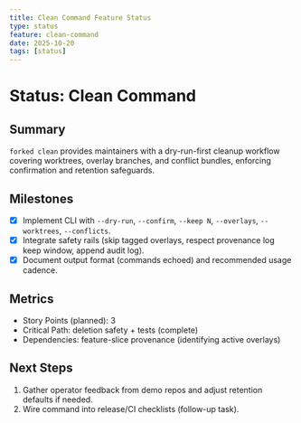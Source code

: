 ```yaml
---
title: Clean Command Feature Status
type: status
feature: clean-command
date: 2025-10-20
tags: [status]
---
```


# Status: Clean Command

## Summary
`forked clean` provides maintainers with a dry-run-first cleanup workflow covering worktrees, overlay branches, and conflict bundles, enforcing confirmation and retention safeguards.

## Milestones
- [x] Implement CLI with `--dry-run`, `--confirm`, `--keep N`, `--overlays`, `--worktrees`, `--conflicts`.
- [x] Integrate safety rails (skip tagged overlays, respect provenance log keep window, append audit log).
- [x] Document output format (commands echoed) and recommended usage cadence.

## Metrics
- Story Points (planned): 3
- Critical Path: deletion safety + tests (complete)
- Dependencies: feature-slice provenance (identifying active overlays)

## Next Steps
1. Gather operator feedback from demo repos and adjust retention defaults if needed.
2. Wire command into release/CI checklists (follow-up task).
